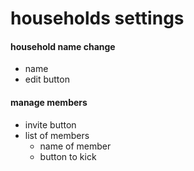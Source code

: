 # households settings
#### household name change
  * name
  * edit button

#### manage members
  * invite button
  * list of members
    * name of member
    * button to kick
